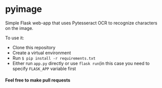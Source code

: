 # pyimage
Simple Flask web-app that uses Pytesseract OCR to recognize characters on the image.

To use it:
- Clone this repository
- Create a virtual environment
- Run ```$ pip install -r requirements.txt```
- Either run ```app.py``` directly or use ```flask run```(in this case you need to specify ```FLASK_APP``` variable first

#### Feel free to make pull requests
